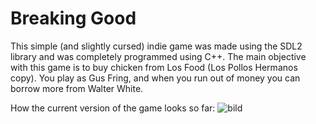 # Breaking Good

This simple (and slightly cursed) indie game was made using the SDL2 library and was completely programmed using C++.
The main objective with this game is to buy chicken from Los Food (Los Pollos Hermanos copy). You play as Gus Fring, and when you run out of money you can borrow more from Walter White.

How the current version of the game looks so far:
![bild](https://user-images.githubusercontent.com/98147588/212569879-ec878390-7ab9-4111-a1de-7f98b436ad6d.png)
